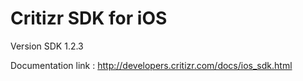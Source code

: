 # Critizr SDK for iOS

Version SDK 1.2.3

Documentation link : http://developers.critizr.com/docs/ios_sdk.html
